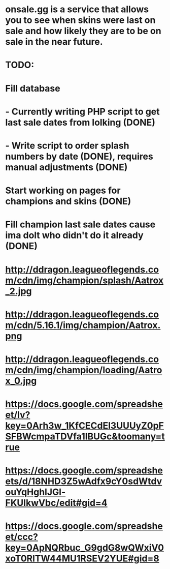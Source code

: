 # onsale.gg is a service that allows you to see when skins were last on sale and how likely they are to be on sale in the near future.
# TODO:
# Fill database
# - Currently writing PHP script to get last sale dates from lolking (DONE)
# - Write script to order splash numbers by date (DONE), requires manual adjustments (DONE)
# Start working on pages for champions and skins (DONE)
# Fill champion last sale dates cause ima dolt who didn't do it already (DONE)
# 
# 
# 
# 
# 
# 
# 
# 
# 
# 
# 
# 
# 
# 
# 
# 
# http://ddragon.leagueoflegends.com/cdn/img/champion/splash/Aatrox_2.jpg
# http://ddragon.leagueoflegends.com/cdn/5.16.1/img/champion/Aatrox.png
# http://ddragon.leagueoflegends.com/cdn/img/champion/loading/Aatrox_0.jpg
# https://docs.google.com/spreadsheet/lv?key=0Arh3w_1KfCECdEl3UUUyZ0pFSFBWcmpaTDVfa1lBUGc&toomany=true
# https://docs.google.com/spreadsheets/d/18NHD3Z5wAdfx9cY0sdWtdvouYqHghlJGl-FKUlkwVbc/edit#gid=4
# https://docs.google.com/spreadsheet/ccc?key=0ApNQRbuc_G9gdG8wQWxiV0xoT0RlTW44MU1RSEV2YUE#gid=8